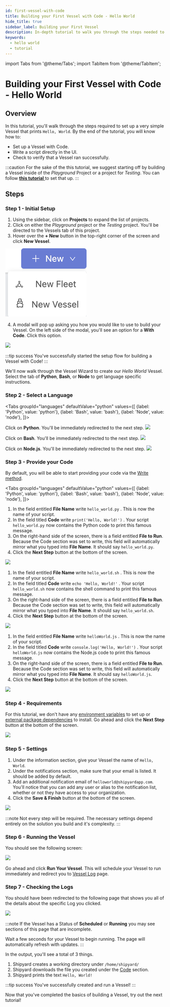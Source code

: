 ```yaml
---
id: first-vessel-with-code
title: Building your First Vessel with Code - Hello World
hide_title: true
sidebar_label: Building your First Vessel
description: In-depth tutorial to walk you through the steps needed to set up a Hello World Vessel.
keywords:
  - hello world
  - tutorial
---
```


import Tabs from '@theme/Tabs';
import TabItem from '@theme/TabItem';

# Building your First Vessel with Code - Hello World

## Overview

In this tutorial, you'll walk through the steps required to set up a very simple Vessel that prints `Hello, World`. By the end of the tutorial, you will know how to:

- Set up a Vessel with Code.
- Write a script directly in the UI.
- Check to verify that a Vessel ran successfully.

:::caution
For the sake of the this tutorial, we suggest starting off by building a Vessel inside of the *Playground* Project or a project for *Testing*. You can follow [**this tutorial** ](first-project.md)to set that up.
:::

## Steps

### Step 1 - Initial Setup

1. Using the sidebar, click on **Projects** to expand the list of projects.
2. Click on either the *Playground* project or the *Testing* project. You'll be directed to the Vessels tab of this project.
3.  Hover over the **+ New** button in the top-right corner of the screen and click **New Vessel**.

![](../.gitbook/assets/shipyard_2022_03_21_14_45_10.png)

4. A modal will pop up asking you how you would like to use to build your Vessel. On the left side of the modal, you'll see an option for a **With Code**. Click this option.

![](../.gitbook/assets/shipyard_2021_03_16_16_24_01.png)

:::tip success
You've successfully started the setup flow for building a Vessel with Code!
:::

We'll now walk through the Vessel Wizard to create our *Hello World* Vessel. Select the tab of **Python**, **Bash**, or **Node** to get language specific instructions.

### Step 2 - Select a Language

<Tabs
groupId="languages"
defaultValue="python"
values={[
{label: 'Python', value: 'python'},
{label: 'Bash', value: 'bash'},
{label: 'Node', value: 'node'},
]}>
<TabItem value="python">

Click on **Python**. You'll be immediately redirected to the next step.
![](../.gitbook/assets/shipyard_2021_03_16_16_26_45.png)
</TabItem>

<TabItem value="bash">

Click on **Bash**. You'll be immediately redirected to the next step.
![](../.gitbook/assets/shipyard_2021_03_16_16_27_07.png)
</TabItem>
<TabItem value='node'>

Click on **Node.js**. You'll be immediately redirected to the next step.
![](../.gitbook/assets/shipyard_2021_03_16_16_26_56.png)
</TabItem>
</Tabs>

### Step 3 - Provide your Code

By default, you will be able to start providing your code via the [Write method](../reference/code/write-code.md).

<Tabs
groupId="languages"
defaultValue="python"
values={[
{label: 'Python', value: 'python'},
{label: 'Bash', value: 'bash'},
{label: 'Node', value: 'node'},
]}>
<TabItem value="python">

1. In the field entitled **File Name** write `hello_world.py` . This is now the name of your script.
2. In the field titled **Code** write `print('Hello, World!')` . Your script `hello_world.py` now contains the Python code to print this famous message.
3. On the right-hand side of the screen, there is a field entitled **File to Run**. Because the Code section was set to write, this field will automatically mirror what you typed into **File Name**. It should say `hello_world.py`.
4. Click the **Next Step** button at the bottom of the screen.

![](../.gitbook/assets/shipyard_2021_03_16_16_30_54.png)

</TabItem>

<TabItem value="bash">

1. In the field entitled **File Name** write `hello_world.sh` . This is now the name of your script.
2. In the field titled **Code** write `echo 'Hello, World!'` . Your script `hello_world.sh` now contains the shell command to print this famous message.
3. On the right-hand side of the screen, there is a field entitled **File to Run**. Because the Code section was set to write, this field will automatically mirror what you typed into **File Name**. It should say `hello_world.sh`.
4. Click the **Next Step** button at the bottom of the screen.

![](../.gitbook/assets/shipyard_2021_03_16_16_31_57.png)

</TabItem>
<TabItem value='node'>

1. In the field entitled **File Name** write `helloWorld.js` . This is now the name of your script.
2. In the field titled **Code** write `console.log('Hello, World!')` . Your script `helloWorld.js` now contains the Node.js code to print this famous message.
3. On the right-hand side of the screen, there is a field entitled **File to Run**. Because the Code section was set to write, this field will automatically mirror what you typed into **File Name**. It should say `helloWorld.js`.
4. Click the **Next Step** button at the bottom of the screen.
  
![](../.gitbook/assets/shipyard_2021_03_16_16_32_40.png)
</TabItem>
</Tabs>

### Step 4 - Requirements

For this tutorial, we don't have any [environment variables](../reference/requirements/environment-variables.md) to set up or [external package dependencies](../reference/requirements/external-package-dependencies.md) to install. Go ahead and click the **Next Step** button at the bottom of the screen.

![](../.gitbook/assets/shipyard_2021_03_16_16_33_59.png)

### Step 5 - Settings

1. Under the information section, give your Vessel the name of `Hello, World`.
2. Under the notifications section, make sure that your email is listed. It should be added by default.
3. Add an additional notification email of `helloworld@shipyardapp.com`. You'll notice that you can add any user or alias to the notification list, whether or not they have access to your organization.
4. Click the **Save & Finish** button at the bottom of the screen.

![](../.gitbook/assets/shipyard_2021_03_16_16_35_45.png)

:::note
Not every step will be required. The necessary settings depend entirely on the solution you build and it's complexity.
:::

### Step 6 - Running the Vessel

You should see the following screen:

![](../.gitbook/assets/shipyard_2021_03_16_16_36_28.png)

Go ahead and click **Run Your Vessel**. This will schedule your Vessel to run immediately and redirect you to [Vessel Log](../reference/logs/vessel-logs.md) page.

### Step 7 - Checking the Logs

You should have been redirected to the following page that shows you all of the details about the specific Log you clicked.

![](../.gitbook/assets/shipyard_2021_03_16_16_37_38.png)

:::note
If the Vessel has a Status of **Scheduled** or **Running** you may see sections of this page that are incomplete.

Wait a few seconds for your Vessel to begin running. The page will automatically refresh with updates.
:::

In the output, you'll see a total of 3 things.

1. Shipyard creates a working directory under `/home/shipyard/`
2. Shipyard downloads the file you created under the [Code](../reference/code/code-overview.md) section.
3. Shipyard prints the text `Hello, World!`

:::tip success
You've successfully created and run a Vessel!
:::

Now that you've completed the basics of building a Vessel, try out the next tutorial!
